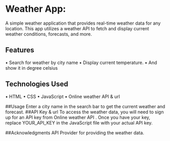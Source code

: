 # Weather App:
A simple weather application that provides real-time weather data for any location. This app utilizes a weather API to fetch and display current weather conditions, forecasts, and more.

## Features
•	 Search for weather by city name
•	 Display current temperature.
•	 And show it in degree celsius

## Technologies Used
•	 HTML
•	 CSS
•	 JavaScript
•	 Online weather API  & url

##Usage
Enter a city name in the search bar to get the current weather and forecast.
##API Key & url
To access the weather data, you will need to sign up for an API key from Online weather API . Once you have your key, replace YOUR_API_KEY in the JavaScript file with your actual API key.

##Acknowledgments
API Provider for providing the weather data.
